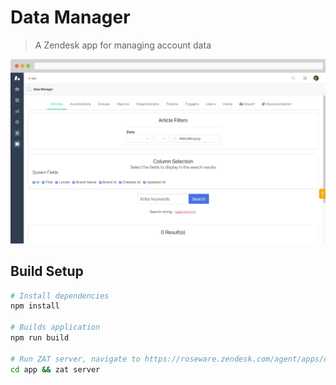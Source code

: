 # Data Manager

> A Zendesk app for managing account data

![](./demo.png)

## Build Setup

``` bash
# Install dependencies
npm install

# Builds application
npm run build

# Run ZAT server, navigate to https://roseware.zendesk.com/agent/apps/data-manager?zat=true
cd app && zat server
```
